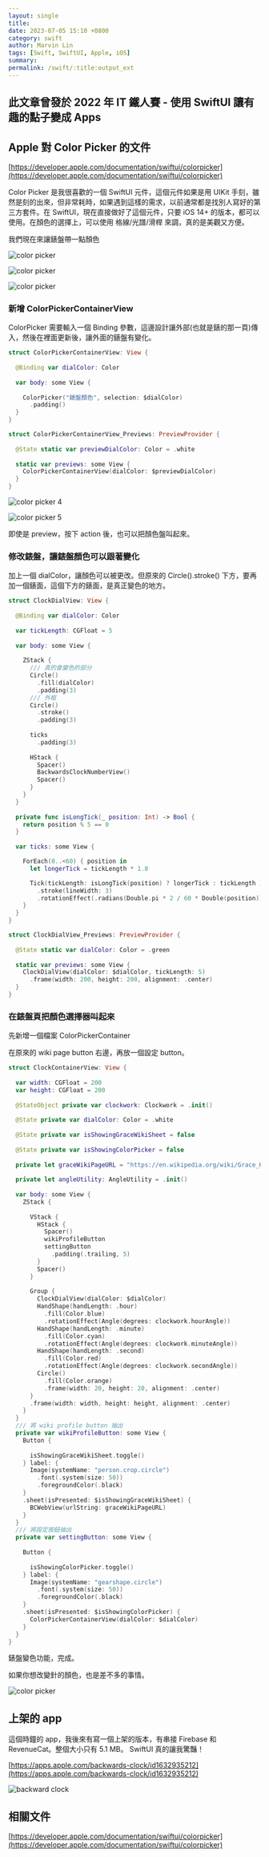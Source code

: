 ```yaml
---
layout: single
title: 
date: 2023-07-05 15:10 +0800
category: swift
author: Marvin Lin
tags: [Swift, SwiftUI, Apple, iOS]
summary: 
permalink: /swift/:title:output_ext
---
```


## 此文章曾發於 2022 年 IT 鐵人賽 - 使用 SwiftUI 讓有趣的點子變成 Apps

## Apple 對 Color Picker 的文件

[https://developer.apple.com/documentation/swiftui/colorpicker](https://developer.apple.com/documentation/swiftui/colorpicker)

Color Picker 是我很喜歡的一個 SwiftUI 元件，這個元件如果是用 UIKit 手刻，雖然是刻的出來，但非常耗時，如果遇到這樣的需求，以前通常都是找別人寫好的第三方套件。在 SwiftUI，現在直接做好了這個元件，只要 iOS 14+ 的版本，都可以使用。在顏色的選擇上，可以使用 格線/光譜/滑桿 來調，真的是美觀又方便。

我們現在來讓錶盤帶一點顏色

![color picker](/assets/swift/color-picker/color_picker_1.png)

![color picker](/assets/swift/color-picker/color_picker_2.png)

![color picker](/assets/swift/color-picker/color_picker_3.png)


### 新增 ColorPickerContainerView

ColorPicker 需要輸入一個 Binding 參數，這邊設計讓外部(也就是錶的那一頁)傳入，然後在裡面更新後，讓外面的錶盤有變化。

```swift
struct ColorPickerContainerView: View {
  
  @Binding var dialColor: Color
  
  var body: some View {
    
    ColorPicker("錶盤顏色", selection: $dialColor)
      .padding()
  }
}

struct ColorPickerContainerView_Previews: PreviewProvider {
  
  @State static var previewDialColor: Color = .white
  
  static var previews: some View {
    ColorPickerContainerView(dialColor: $previewDialColor)
  }
}
```

![color picker 4](/assets/swift/color-picker/color_picker_4.png)

![color picker 5](/assets/swift/color-picker/color_picker_5.png)

即使是 preview，按下 action 後，也可以把顏色盤叫起來。

### 修改錶盤，讓錶盤顏色可以跟著變化

加上一個 dialColor，讓顏色可以被更改。但原來的 Circle().stroke() 下方，要再加一個錶面，這個下方的錶面，是真正變色的地方。

```swift
struct ClockDialView: View {
  
  @Binding var dialColor: Color
  
  var tickLength: CGFloat = 5
  
  var body: some View {
    
    ZStack {
      /// 真的會變色的部分
      Circle()
        .fill(dialColor)
        .padding(3)
      /// 外框
      Circle()
        .stroke()
        .padding(3)
      
      ticks
        .padding(3)
      
      HStack {
        Spacer()
        BackwardsClockNumberView()
        Spacer()
      }
    }
  }
  
  private func isLongTick(_ position: Int) -> Bool {
    return position % 5 == 0
  }
 
  var ticks: some View {

    ForEach(0..<60) { position in
      let longerTick = tickLength * 1.8

      Tick(tickLength: isLongTick(position) ? longerTick : tickLength )
        .stroke(lineWidth: 3)
        .rotationEffect(.radians(Double.pi * 2 / 60 * Double(position)))
    }
  }
}

struct ClockDialView_Previews: PreviewProvider {
  
  @State static var dialColor: Color = .green
  
  static var previews: some View {
    ClockDialView(dialColor: $dialColor, tickLength: 5)
      .frame(width: 200, height: 200, alignment: .center)
  }
}
```

### 在錶盤頁把顏色選擇器叫起來

先新增一個檔案 ColorPickerContainer

在原來的 wiki page button 右邊，再放一個設定 button。

```swift
struct ClockContainerView: View {
  
  var width: CGFloat = 200
  var height: CGFloat = 200
  
  @StateObject private var clockwork: Clockwork = .init()
  
  @State private var dialColor: Color = .white
  
  @State private var isShowingGraceWikiSheet = false
  
  @State private var isShowingColorPicker = false
  
  private let graceWikiPageURL = "https://en.wikipedia.org/wiki/Grace_Hopper"
  
  private let angleUtility: AngleUtility = .init()
  
  var body: some View {
    ZStack {
      
      VStack {
        HStack {
          Spacer()
          wikiProfileButton
          settingButton
            .padding(.trailing, 5)
        }
        Spacer()
      }
      
      Group {
        ClockDialView(dialColor: $dialColor)
        HandShape(handLength: .hour)
          .fill(Color.blue)
          .rotationEffect(Angle(degrees: clockwork.hourAngle))
        HandShape(handLength: .minute)
          .fill(Color.cyan)
          .rotationEffect(Angle(degrees: clockwork.minuteAngle))
        HandShape(handLength: .second)
          .fill(Color.red)
          .rotationEffect(Angle(degrees: clockwork.secondAngle))
        Circle()
          .fill(Color.orange)
          .frame(width: 20, height: 20, alignment: .center)
      }
      .frame(width: width, height: height, alignment: .center)
    }
  }
  /// 將 wiki profile button 抽出
  private var wikiProfileButton: some View {
    Button {
      
      isShowingGraceWikiSheet.toggle()
    } label: {
      Image(systemName: "person.crop.circle")
        .font(.system(size: 50))
        .foregroundColor(.black)
    }
    .sheet(isPresented: $isShowingGraceWikiSheet) {
      BCWebView(urlString: graceWikiPageURL)
    }
  }
  /// 將設定按鈕抽出
  private var settingButton: some View {
    
    Button {
      
      isShowingColorPicker.toggle()
    } label: {
      Image(systemName: "gearshape.circle")
        .font(.system(size: 50))
        .foregroundColor(.black)
    }
    .sheet(isPresented: $isShowingColorPicker) {
      ColorPickerContainerView(dialColor: $dialColor)
    }
  }
}
```

錶盤變色功能，完成。

如果你想改變針的顏色，也是差不多的事情。

![color picker](/assets/swift/color-picker/color_picker_6.png)

## 上架的 app

這個時鐘的 app，我後來有寫一個上架的版本，有串接 Firebase 和 RevenueCat。整個大小只有 5.1 MB。 SwiftUI 真的讓我驚豔！

[https://apps.apple.com/backwards-clock/id1632935212](https://apps.apple.com/backwards-clock/id1632935212)

![backward clock](/assets/swift/color-picker/color_picker_7.png)

## 相關文件

[https://developer.apple.com/documentation/swiftui/colorpicker](https://developer.apple.com/documentation/swiftui/colorpicker)